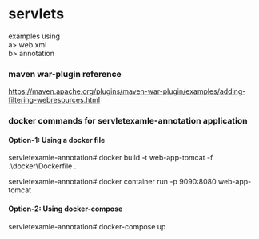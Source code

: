 # servlets
examples using <br/>
a> web.xml  <br/>
b> annotation

### maven war-plugin reference
https://maven.apache.org/plugins/maven-war-plugin/examples/adding-filtering-webresources.html

### docker commands for servletexamle-annotation application

#### Option-1: Using a docker file
servletexamle-annotation# docker build -t web-app-tomcat -f .\docker\Dockerfile .

servletexamle-annotation# docker container run -p 9090:8080 web-app-tomcat


#### Option-2: Using docker-compose
servletexamle-annotation# docker-compose up

